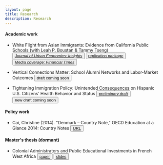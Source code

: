 ```yaml
---
layout: page
title: Research
description: Research
---
```


#### Academic work

* White Flight from Asian Immigrants: Evidence from California Public Schools (with Leah P. Boustan & Tammy Tseng) <button type="button" class="btn btn-xs btn-default"><a href="https://www.sciencedirect.com/science/article/abs/pii/S0094119023000104"><i>Journal of Urban Economics: Insights</i></a></button> <button type="button" class="btn btn-xs btn-default"><a href="https://data.mendeley.com/datasets/dnncc42mdg/1">replication package</a></button> <button type="button" class="btn btn-xs btn-default"><a href="https://www.ft.com/content/0f348d7d-bfdc-49f4-b5b2-f2398422f429"><i>Media coverage: Financial Times</i></a></button>

* Vertical Connections Matter: School Alumni Networks and Labor-Market Outcomes
<button type="button" class="btn btn-xs btn-default">draft coming soon</button>

* Tightening Immigration Policy: Unintended Consequences on Hispanic U.S. Citizens' Health Behavior and Status
<button type="button" class="btn btn-xs btn-default"><a href="/research/Cai_Christine_third_year_paper.pdf">preliminary draft</a></button> <button type="button" class="btn btn-xs btn-default">new draft coming soon</button>

#### Policy work

* Cai, Christine (2014). "Denmark – Country Note," OECD Education at a Glance 2014: Country Notes <button type="button" class="btn btn-xs btn-default"><a href="http://www.oecd.org/edu/Denmark-EAG2014-Country-Note.pdf">URL</a></button>

#### Master's thesis (dormant)

* Colonial Administrators and Public Educational Investments in French West Africa 
<button type="button" class="btn btn-xs btn-default"><a href="/research/Cai_masters_thesis_paper.pdf">paper</a></button> <button type="button" class="btn btn-xs btn-default"><a href="/research/Cai_masters_thesis_slides.pdf">slides</a></button>
